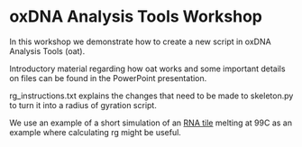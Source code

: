 # oxDNA Analysis Tools Workshop

In this workshop we demonstrate how to create a new script in oxDNA Analysis Tools (oat).

Introductory material regarding how oat works and some important details on files can be found in the PowerPoint presentation.

rg_instructions.txt explains the changes that need to be made to skeleton.py to turn it into a radius of gyration script.

We use an example of a short simulation of an [RNA tile](https://www.rcsb.org/structure/7PTS) melting at 99C as an example where calculating rg might be useful.